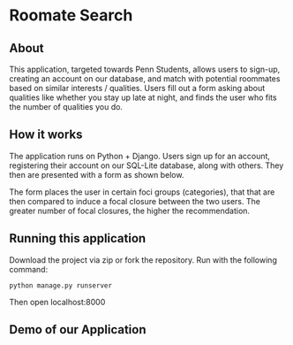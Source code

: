 # Roomate Search 

## About

This application, targeted towards Penn Students, allows users to sign-up, creating an account on our database, 
and match with potential roommates based on similar interests / qualities. Users fill out a form asking about 
qualities like whether you stay up late at night, and finds the user who fits the number of qualities you do.


## How it works

The application runs on Python + Django. Users sign up for an account, registering their account on our SQL-Lite
database, along with others. They then are presented with a form as shown below. 

The form places the user in certain foci groups (categories), that that are then compared to induce a focal closure
between the two users. The greater number of focal closures, the higher the recommendation. 


## Running this application

Download the project via zip or fork the repository. Run with the following command:

```
python manage.py runserver
```

Then open localhost:8000


## Demo of our Application


